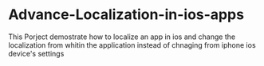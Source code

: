 Advance-Localization-in-ios-apps
================================

This Porject demostrate how to localize an app in ios and change the localization from whitin the application instead of chnaging from iphone ios device's settings
